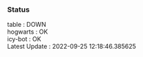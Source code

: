 ### Status


table : DOWN  
hogwarts : OK  
icy-bot : OK  
Latest Update : 2022-09-25 12:18:46.385625
